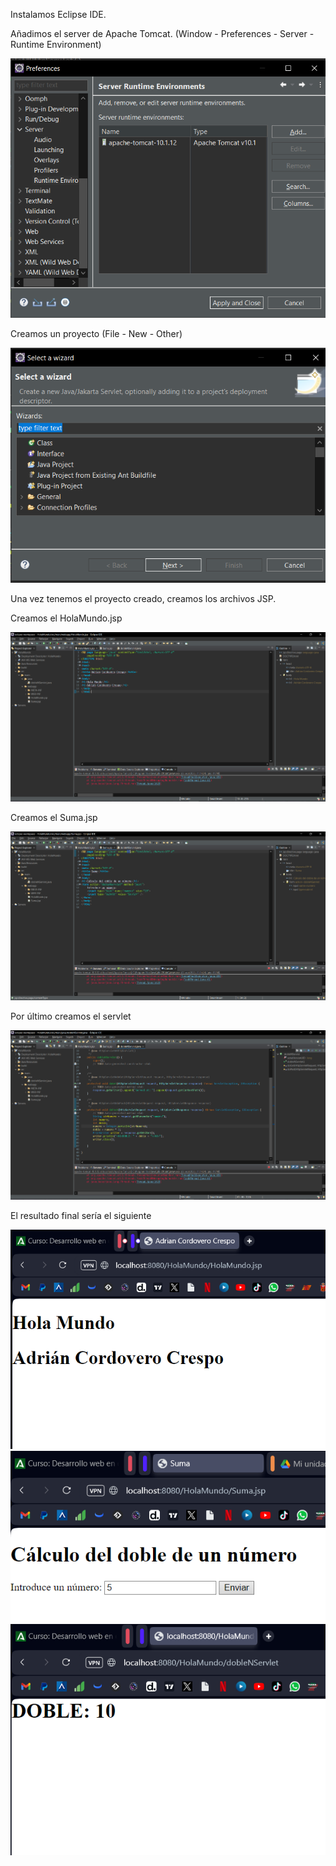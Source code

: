 Instalamos Eclipse IDE.

Añadimos el server de Apache Tomcat. (Window - Preferences - Server - Runtime
Environment)

![alt](./server.png)

Creamos un proyecto (File - New - Other)

![alt](./proyecto.png)

Una vez tenemos el proyecto creado, creamos los archivos JSP.

Creamos el HolaMundo.jsp

![alt](./codigo_holamundo.png)

Creamos el Suma.jsp

![alt](./Suma.png)

Por último creamos el servlet

![alt](./Servlet.png)

El resultado final sería el siguiente

![alt](./Screenshot_1.png)
![alt](./Screenshot_3.png)
![alt](./Screenshot_2.png)
